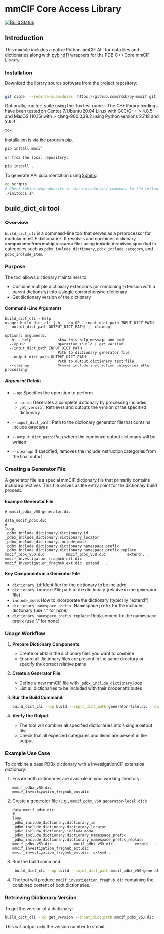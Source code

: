 # mmCIF Core Access Library

[![Build Status](https://dev.azure.com/rcsb/RCSB%20PDB%20Python%20Projects/_apis/build/status/rcsb.py-mmcif?branchName=master)](https://dev.azure.com/rcsb/RCSB%20PDB%20Python%20Projects/_build/latest?definitionId=16&branchName=master)

## Introduction

This module includes a native Python mmCIF API for data files and dictionaries along with
[pybind11](https://github.com/pybind/pybind11) wrappers for the PDB C++ Core mmCIF Library.

### Installation

Download the library source software from the project repository:

```bash

git clone  --recurse-submodules  https://github.com/rcsb/py-mmcif.git

```

Optionally, run test suite using the Tox test runner. The C++ library bindings have been tested
on Centos 7/Ubuntu 20.04 Linux with GCC/G++ > 4.8.5 and MacOS (10.15) with > clang-900.0.39.2 using
Python versions 2.7.18 and 3.9.4.

```bash
tox
```

Installation is via the program [pip](https://pypi.python.org/pypi/pip).

```bash
pip install mmcif

or from the local repository:

pip install .
```

To generate API documentation using [Sphinx](http://www.sphinx-doc.org/):

```bash
cd scripts
# Check Sphinx dependencies in the introductory comments to the following script.
./initdocs.sh

```

## build_dict_cli tool

### Overview

`build_dict_cli` is a command-line tool that serves as a preprocessor for modular mmCIF dictionaries. It resolves and combines dictionary components from multiple source files using include directives specified in categories such as `pdbx_include_dictionary`, `pdbx_include_category`, and `pdbx_include_item`.

### Purpose

The tool allows dictionary maintainers to:
- Combine multiple dictionary extensions (or combining extension with a parent dictionary) into a single comprehensive dictionary
- Get dictionary version of the dictionary

#### Command-Line Arguments

```
build_dict_cli --help
usage: build_dict_cli [-h] --op OP --input_dict_path INPUT_DICT_PATH [--output_dict_path OUTPUT_DICT_PATH] [--cleanup]

optional arguments:
  -h, --help            show this help message and exit
  --op OP               Operation (build | get_version)
  --input_dict_path INPUT_DICT_PATH
                        Path to dictionary generator file
  --output_dict_path OUTPUT_DICT_PATH
                        Path to output dictionary text file
  --cleanup             Remove include instruction categories after processing
```

##### Argument Details

- `--op`: Specifies the operation to perform
  - `build`: Generates a complete dictionary by processing includes
  - `get_version`: Retrieves and outputs the version of the specified dictionary
  
- `--input_dict_path`: Path to the dictionary generator file that contains include directives
  
- `--output_dict_path`: Path where the combined output dictionary will be written
  
- `--cleanup`: If specified, removes the include instruction categories from the final output

### Creating a Generator File

A generator file is a special mmCIF dictionary file that primarily contains include directives. This file serves as the entry point for the dictionary build process.

#### Example Generator File

```
# mmcif_pdbx_v50-generator.dic

data_mmcif_pdbx.dic
#
loop_
_pdbx_include_dictionary.dictionary_id
_pdbx_include_dictionary.dictionary_locator
_pdbx_include_dictionary.include_mode
_pdbx_include_dictionary.dictionary_namespace_prefix
_pdbx_include_dictionary.dictionary_namespace_prefix_replace
mmcif_pdbx_v50.dic          mmcif_pdbx_v50.dic          extend . .
mmcif_investigation_fraghub_ext.dic      mmcif_investigation_fraghub_ext.dic  extend . .
```

#### Key Components in a Generator File

- `dictionary_id`: Identifier for the dictionary to be included
- `dictionary_locator`: File path to the dictionary (relative to the generator file)
- `include_mode`: How to incorporate the dictionary (typically "extend")
- `dictionary_namespace_prefix`: Namespace prefix for the included dictionary (use "." for none)
- `dictionary_namespace_prefix_replace`: Replacement for the namespace prefix (use "." for none)

### Usage Workflow

1. **Prepare Dictionary Components**:
   - Create or obtain the dictionary files you want to combine
   - Ensure all dictionary files are present in the same directory or specify the correct relative paths

2. **Create a Generator File**:
   - Define a new mmCIF file with `_pdbx_include_dictionary` loop
   - List all dictionaries to be included with their proper attributes

3. **Run the Build Command**:
   ```bash
   build_dict_cli --op build --input_dict_path generator-file.dic --output_dict_path output-dictionary.dic
   ```

4. **Verify the Output**:
   - The tool will combine all specified dictionaries into a single output file
   - Check that all expected categories and items are present in the output

### Example Use Case

To combine a base PDBx dictionary with a InvestigationCIF extension dictionary:

1. Ensure both dictionaries are available in your working directory:
   ```
   mmcif_pdbx_v50.dic
   mmcif_investigation_fraghub_ext.dic
   ```

2. Create a generator file (e.g., `mmcif_pdbx_v50-generator-local.dic`):
   ```
   data_mmcif_pdbx.dic
   #
   loop_
   _pdbx_include_dictionary.dictionary_id
   _pdbx_include_dictionary.dictionary_locator
   _pdbx_include_dictionary.include_mode
   _pdbx_include_dictionary.dictionary_namespace_prefix
   _pdbx_include_dictionary.dictionary_namespace_prefix_replace
   mmcif_pdbx_v50.dic          mmcif_pdbx_v50.dic          extend . .
   mmcif_investigation_fraghub_ext.dic      mmcif_investigation_fraghub_ext.dic  extend . .
   ```

3. Run the build command:
   ```bash
    build_dict_cli --op build --input_dict_path mmcif_pdbx_v50-generator-local.dic --output_dict_path ./mmcif_investigation_fraghub.dic
   ```

4. The tool will produce `mmcif_investigation_fraghub.dic` containing the combined content of both dictionaries.

### Retrieving Dictionary Version

To get the version of a dictionary:

```bash
build_dict_cli --op get_version --input_dict_path mmcif_pdbx_v50.dic
```

This will output only the version number to stdout.
